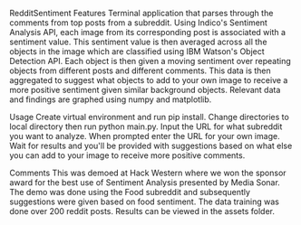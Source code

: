 RedditSentiment
Features
Terminal application that parses through the comments from top posts from a subreddit. Using Indico's Sentiment Analysis API, each image from its corresponding post is associated with a sentiment value. This sentiment value is then averaged across all the objects in the image which are classified using IBM Watson's Object Detection API. Each object is then given a moving sentiment over repeating objects from different posts and different comments. This data is then aggregated to suggest what objects to add to your own image to receive a more positive sentiment given similar background objects. Relevant data and findings are graphed using numpy and matplotlib.

Usage
Create virtual environment and run pip install. Change directories to local directory then run python main.py. Input the URL for what subreddit you want to analyze. When prompted enter the URL for your own image. Wait for results and you'll be provided with suggestions based on what else you can add to your image to receive more positive comments.

Comments
This was demoed at Hack Western where we won the sponsor award for the best use of Sentiment Analysis presented by Media Sonar. The demo was done using the Food subreddit and subsequently suggestions were given based on food sentiment. The data training was done over 200 reddit posts. Results can be viewed in the assets folder.
